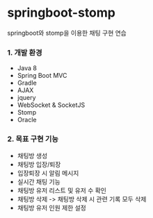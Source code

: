 # springboot-stomp
springboot와 stomp을 이용한 채팅 구현 연습

### 1. 개발 환경
+ Java 8
+ Spring Boot MVC
+ Gradle
+ AJAX
+ jquery
+ WebSocket & SocketJS
+ Stomp
+ Oracle

### 2. 목표 구현 기능
+ 채팅방 생성
+ 채팅방 입장/퇴장
+ 입장퇴장 시 알림 메시지
+ 실시간 채팅 기능
+ 채팅방 유저 리스트 및 유저 수 확인
+ 채팅방 삭제 -> 채팅방 삭제 시 관련 기록 모두 삭제
+ 채팅방 유저 인원 제한 설정
